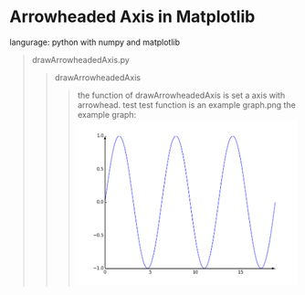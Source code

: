 Arrowheaded Axis in Matplotlib
===
langurage: python with numpy and matplotlib
>drawArrowheadedAxis.py
>>drawArrowheadedAxis
>>>the function of drawArrowheadedAxis is set a axis with arrowhead.
>>test
>>>test function is an example
>graph.png
>>the example graph:
>>![](https://github.com/wkgreat/arrowAxis/raw/master/graph.png)